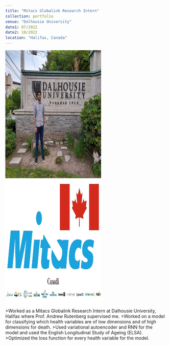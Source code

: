 ```yaml
---
title: "Mitacs Globalink Research Intern"
collection: portfolio
venue: "Dalhousie University"
date1: 07/2022
date2: 10/2022
location: "Halifax, Canada"
---
```

<img src='/images/Dal.jpg' width=300 height=400>
<img src='/images/Mitacs.jpeg' width=300 height=400><br/>
>Worked as a Mitacs Globalink Research Intern at Dalhousie University, Halifax where Prof. Andrew Rutenberg supervised me.    
>Worked on a model for classifying which health variables are of low dimensions and of high dimensions for death.    
>Used variational autoencoder and RNN for the model and used the English Longitudinal Study of Ageing (ELSA).    
>Optimized the loss function for every health variable for the model.     
